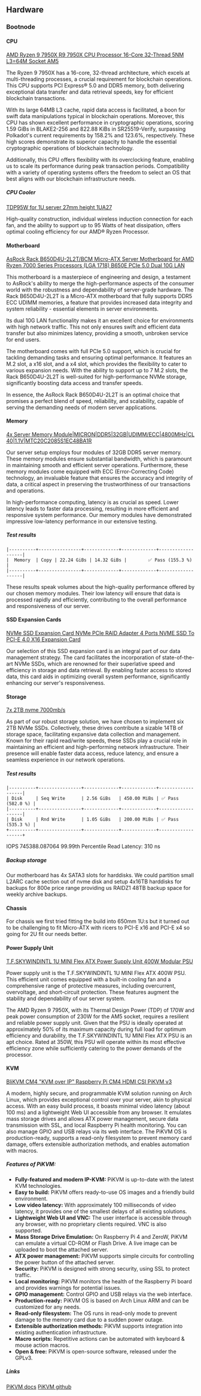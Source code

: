 ## Hardware

### Bootnode

#### CPU
[AMD Ryzen 9 7950X R9 7950X CPU Processor 16-Core 32-Thread 5NM L3=64M Socket AM5](https://www.amd.com/en/products/cpu/amd-ryzen-9-7950x)

The Ryzen 9 7950X has a 16-core, 32-thread architecture, which excels at multi-threading processes,
a crucial requirement for blockchain operations. This CPU supports PCI Express® 5.0 and DDR5 memory,
both delivering exceptional data transfer and data retrieval speeds, key for efficient blockchain transactions.

With its large 64MB L3 cache, rapid data access is facilitated, a boon for swift
data manipulations typical in blockchain operations.
Moreover, this CPU has shown excellent performance in cryptographic operations,
scoring 1.59 GiBs in BLAKE2-256 and 822.88 KiBs in SR25519-Verify, surpassing Polkadot's
current requirements by 158.2% and 123.6%, respectively. These high scores demonstrate its superior
capacity to handle the essential cryptographic operations of blockchain technology.

Additionally, this CPU offers flexibility with its overclocking feature, enabling us to scale its performance
during peak transaction periods. Compatibility with a variety of operating systems offers the freedom to select
an OS that best aligns with our blockchain infrastructure needs.

##### CPU Cooler
[TDP95W for 1U server 27mm height 1UA27](https://www.aliexpress.com/i/4001296934524.html)

High-quality construction, individual wireless induction connection for each fan, and
the ability to support up to 95 Watts of heat dissipation, offers optimal cooling
efficiency for our AMD® Ryzen Processor.

#### Motherboard
[AsRock Rack B650D4U-2L2T/BCM Micro-ATX Server Motherboard for AMD Ryzen 7000 Series Processors (LGA 1718) B650E PCIe 5.0 Dual 10G LAN](https://www.amazon.com/dp/B0BXRFHDQT)

This motherboard is a masterpiece of engineering and design, a testament to AsRock's ability to merge
the high-performance aspects of the consumer world with the robustness and dependability of
server-grade hardware. The Rack B650D4U-2L2T is a Micro-ATX motherboard that fully supports DDR5
ECC UDIMM memories, a feature that provides increased data integrity and system reliability -
essential elements in server environments.

Its dual 10G LAN functionality makes it an excellent choice for environments with high network traffic.
This not only ensures swift and efficient data transfer but also minimizes latency, providing a smooth,
unbroken service for end users.

The motherboard comes with full PCIe 5.0 support, which is crucial for tackling demanding tasks
and ensuring optimal performance. It features an M.2 slot, a x16 slot, and a x4 slot, which provides
the flexibility to cater to various expansion needs. With the ability to support up to 7 M.2 slots,
the Rack B650D4U-2L2T is well-suited for high-performance NVMe storage, significantly boosting data
access and transfer speeds.

In essence, the AsRock Rack B650D4U-2L2T is an optimal choice that promises a perfect blend of speed,
reliability, and scalability, capable of serving the demanding needs of modern server applications.

#### Memory
[4x Server Memory Module|MICRON|DDR5|32GB|UDIMM/ECC|4800MHz|CL 40|1.1V|MTC20C2085S1EC48BA1R](https://www.amazon.com/Server-Memory-Module-4800MHz-MTC20C2085S1EC48BA1R)

Our server setup employs four modules of 32GB DDR5 server memory. These memory modules ensure
substantial bandwidth, which is paramount in maintaining smooth and efficient server operations.
Furthermore, these memory modules come equipped with ECC (Error-Correcting Code) technology,
an invaluable feature that ensures the accuracy and integrity of data, a critical aspect in
preserving the trustworthiness of our transactions and operations.

In high-performance computing, latency is as crucial as speed. Lower latency leads to faster data
processing, resulting in more efficient and responsive system performance. Our memory modules have
demonstrated impressive low-latency performance in our extensive testing.

##### Test results
```
|----------+----------------+-------------+-------------+-------------------|
|  Memory  | Copy | 22.24 GiBs | 14.32 GiBs |        ✅ Pass (155.3 %)      |
|----------+----------------+-------------+-------------+-------------------|
```

These results speak volumes about the high-quality performance offered by our chosen
memory modules. Their low latency will ensure that data is processed rapidly and efficiently,
contributing to the overall performance and responsiveness of our server.

#### SSD Expansion Cards
[NVMe SSD Expansion Card NVMe PCIe RAID Adapter 4 Ports NVME SSD To PCI-E 4.0 X16 Expansion Card]()

Our selection of this SSD expansion card is an integral part of our data management strategy.
The card facilitates the incorporation of state-of-the-art NVMe SSDs, which are renowned for
their superlative speed and efficiency in storage and data retrieval. By enabling faster
access to stored data, this card aids in optimizing overall system performance,
significantly enhancing our server's responsiveness.

#### Storage
[7x 2TB nvme 7000mb/s](https://www.amazon.co.jp/Hanye-%E3%80%90PS5%E5%8B%95%E4%BD%9C%E7%A2%BA%E8%AA%8D%E6%B8%88%E3%81%BF%E3%80%91-PCIe-Gen4x4-DRAM%E6%90%AD%E8%BC%89/dp/B0B58JXNXG)

As part of our robust storage solution, we have chosen to implement six 2TB NVMe SSDs.
Collectively, these drives contribute a sizable 14TB of storage space, facilitating
expansive data collection and management. Known for their rapid read/write speeds,
these SSDs play a crucial role in maintaining an efficient and high-performing network
infrastructure. Their presence will enable faster data access, reduce latency, and
ensure a seamless experience in our network operations.

##### Test results
```
|----------+----------------+-------------+-------------+-------------------|
| Disk     | Seq Write      | 2.56 GiBs   | 450.00 MiBs | ✅ Pass (582.0 %) |
|----------+----------------+-------------+-------------+-------------------|
| Disk     | Rnd Write      | 1.05 GiBs   | 200.00 MiBs | ✅ Pass (535.3 %) |
+----------+----------------+-------------+-------------+-------------------+
```

IOPS 745388.087064
99.99th Percentile Read Latency: 310 ns

##### Backup storage
Our motherboard has 4x SATA3 slots for harddisks. We could partition small L2ARC cache section
out of nvme disk and setup 4x16TB harddisks for backups for 800e price range providing us 
RAIDZ1 48TB backup space for weekly archive backups.

#### Chassis

For chassis we first tried fitting the build into 650mm 1U:s but it turned out to be 
challenging to fit Micro-ATX with ricers to PCI-E x16 and PCI-E x4 so going
for 2U fit our needs better.

#### Power Supply Unit
[T.F.SKYWINDINTL 1U MINI Flex ATX Power Supply Unit 400W Modular PSU]()

Power supply unit is the T.F.SKYWINDINTL 1U MINI Flex ATX 400W PSU.
This efficient unit comes equipped with a built-in cooling fan and a comprehensive
range of protective measures, including overcurrent, overvoltage, and
short-circuit protection. These features augment the stability and dependability
of our server system. 

The AMD Ryzen 9 7950X, with its Thermal Design Power (TDP) of 170W and peak power
consumption of 230W for the AM5 socket, requires a resilient and reliable power
supply unit. Given that the PSU is ideally operated at approximately 50% of its
maximum capacity during full load for optimum efficiency and durability, the
T.F.SKYWINDINTL 1U MINI Flex ATX PSU is an apt choice. Rated at 350W, this PSU
will operate within its most effective efficiency zone while sufficiently catering
to the power demands of the processor.

#### KVM
[BliKVM CM4 "KVM over IP" Raspberry Pi CM4 HDMI CSI PiKVM v3](https://www.aliexpress.com/item/1005003262886521.html)

A modern, highly secure, and programmable KVM solution running on Arch Linux,
which provides exceptional control over your server, akin to physical access.
With an easy build process, it boasts minimal video latency (about 100 ms) and
a lightweight Web UI accessible from any browser. It emulates mass storage drives
and allows ATX power management, secure data transmission with SSL, and local
Raspberry Pi health monitoring. You can also manage GPIO and USB relays via its web interface.
The PiKVM OS is production-ready, supports a read-only filesystem to prevent memory card damage,
offers extensible authorization methods, and enables automation with macros.

##### Features of PiKVM:

- **Fully-featured and modern IP-KVM:** PiKVM is up-to-date with the latest KVM technologies.
- **Easy to build:** PiKVM offers ready-to-use OS images and a friendly build environment.
- **Low video latency:** With approximately 100 milliseconds of video latency, it provides
one of the smallest delays of all existing solutions.
- **Lightweight Web UI and VNC:** The user interface is accessible through any browser,
with no proprietary clients required. VNC is also supported.
- **Mass Storage Drive Emulation:** On Raspberry Pi 4 and ZeroW, PiKVM can emulate a virtual
CD-ROM or Flash Drive. A live image can be uploaded to boot the attached server.
- **ATX power management:** PiKVM supports simple circuits for controlling the power
button of the attached server.
- **Security:** PiKVM is designed with strong security, using SSL to protect traffic.
- **Local monitoring:** PiKVM monitors the health of the Raspberry Pi board and provides
warnings for potential issues.
- **GPIO management:** Control GPIO and USB relays via the web interface.
- **Production-ready:** PiKVM OS is based on Arch Linux ARM and can be customized for any needs.
- **Read-only filesystem:** The OS runs in read-only mode to prevent damage to the memory
card due to a sudden power outage.
- **Extensible authorization methods:** PiKVM supports integration into existing
authentication infrastructure.
- **Macro scripts:** Repetitive actions can be automated with keyboard & mouse action macros.
- **Open & free:** PiKVM is open-source software, released under the GPLv3.

##### Links
[PiKVM docs](https://docs.pikvm.org/)
[PiKVM github](https://github.com/pikvm/pikvm)
